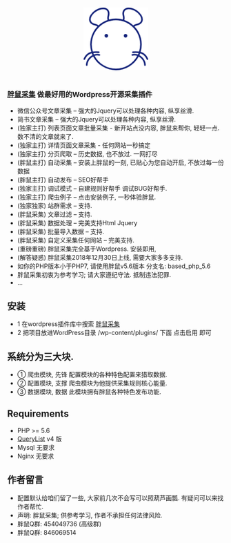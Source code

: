 <p align="center">
  <img width="150" src="logo.png" alt="胖鼠采集">
  <br>
  <br>
</p>

### <a href="http://www.fatrat.cn">胖鼠采集</a> 做最好用的Wordpress开源采集插件
- 微信公众号文章采集 – 强大的Jquery可以处理各种内容, 纵享丝滑.
- 简书文章采集 – 强大的Jquery可以处理各种内容, 纵享丝滑.
- (独家主打) 列表页面文章批量采集 - 新开站点没内容, 胖鼠来帮你, 轻轻一点. 数不清的文章就来了.
- (独家主打) 详情页面文章采集 - 任何网站一秒搞定
- (独家主打) 分页爬取 – 历史数据, 也不放过. 一网打尽
- (胖鼠主打) 自动采集 – 安装上胖鼠的一刻, 已贴心为您自动开启, 不放过每一份数据
- (胖鼠主打) 自动发布 – SEO好帮手
- (独家主打) 调试模式 – 自建规则好帮手 调试BUG好帮手.
- (独家主打) 爬虫例子 – 点击安装例子, 一秒体验胖鼠.
- (独家独家) 站群需求 – 支持.
- (胖鼠采集) 文章过滤 – 支持.
- (胖鼠采集) 数据处理 – 完美支持Html Jquery
- (胖鼠采集) 批量导入数据 – 支持.
- (胖鼠采集) 自定义采集任何网站 – 完美支持.
- (重磅重磅) 胖鼠采集完全基于Wordpress. 安装即用,
- (解答疑惑) 胖鼠采集2018年12月30日上线, 需要大家多多支持.
- 如你的PHP版本小于PHP7, 请使用胖鼠v5.6版本 分支名: based_php_5.6
- 胖鼠采集初衷为参考学习; 请大家遵纪守法. 抵制违法犯罪.
- ...

## 安装
- 1 在wordpress插件库中搜索 <a href="https://wordpress.org/plugins/fat-rat-collect/">胖鼠采集</a>
- 2 把项目放进WordPress目录 /wp-content/plugins/ 下面 点击启用 即可

## 系统分为三大块.
- ① 爬虫模块, 先锋 配置模块的各种特色配置来猎取数据.
- ② 配置模块, 支撑 爬虫模块为他提供采集规则核心能量.
- ③ 数据模块, 数据 此模块拥有胖鼠各种特色发布功能.

## Requirements
- PHP >= 5.6
- <a href="https://www.querylist.cc/docs/guide/v4/overview">QueryList</a> v4 版
- Mysql 无要求
- Nginx 无要求

## 作者留言
- 配置默认给咱们留了一些, 大家前几次不会写可以照葫芦画瓢. 有疑问可以来找作者帮忙.
- 声明: 胖鼠采集; 供参考学习, 作者不承担任何法律风险. 
- 胖鼠Q群: 454049736 (高级群) 
- 胖鼠Q群: 846069514 
